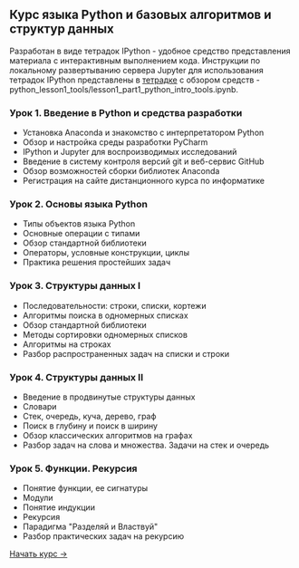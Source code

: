 ## Курс языка Python и базовых алгоритмов и структур данных 
Разработан в виде тетрадок IPython - удобное средство представления материала с интерактивным выполнением кода. 
Инструкции по локальному развертыванию сервера Jupyter для использования тетрадок IPython представлены в [тетрадке](https://github.com/Yorko/python_intro/blob/master/python_lesson1_tools/lesson1_part1_python_intro_tools.ipynb) с обзором средств - python_lesson1_tools/lesson1_part1_python_intro_tools.ipynb.

### Урок 1. Введение в Python и средства разработки
- Установка Anaconda и знакомство с интерпретатором Python
- Обзор и настройка среды разработки PyCharm
- IPython и Jupyter для воспроизводимых исследований
- Введение в систему контроля версий git и веб-сервис GitHub
- Обзор возможностей сборки библиотек Anaconda
- Регистрация на сайте дистанционного курса по информатике

### Урок 2. Основы языка Python
- Типы объектов языка Python
- Основные операции с типами
- Обзор стандартной библиотеки
- Операторы, условные конструкции, циклы
- Практика решения простейших задач

### Урок 3. Структуры данных I
- Последовательности: строки, списки, кортежи
- Алгоритмы поиска в одномерных списках
- Обзор стандартной библиотеки
- Методы сортировки одномерных списков
- Алгоритмы на строках
- Разбор распространенных задач на списки и строки

### Урок 4. Структуры данных II
- Введение в продвинутые структуры данных
- Словари
- Стек, очередь, куча, дерево, граф
- Поиск в глубину и поиск в ширину
- Обзор классических алгоритмов на графах
- Разбор задач на слова и множества. Задачи на стек и очередь

### Урок 5. Функции. Рекурсия
- Понятие функции, ее сигнатуры
- Модули
- Понятие индукции
- Рекурсия
- Парадигма "Разделяй и Властвуй"
- Разбор практических задач на рекурсию

[Начать курс →](https://github.com/Yorko/python_intro/blob/master/python_lesson1_tools/lesson1_part1_python_intro_tools.ipynb)
